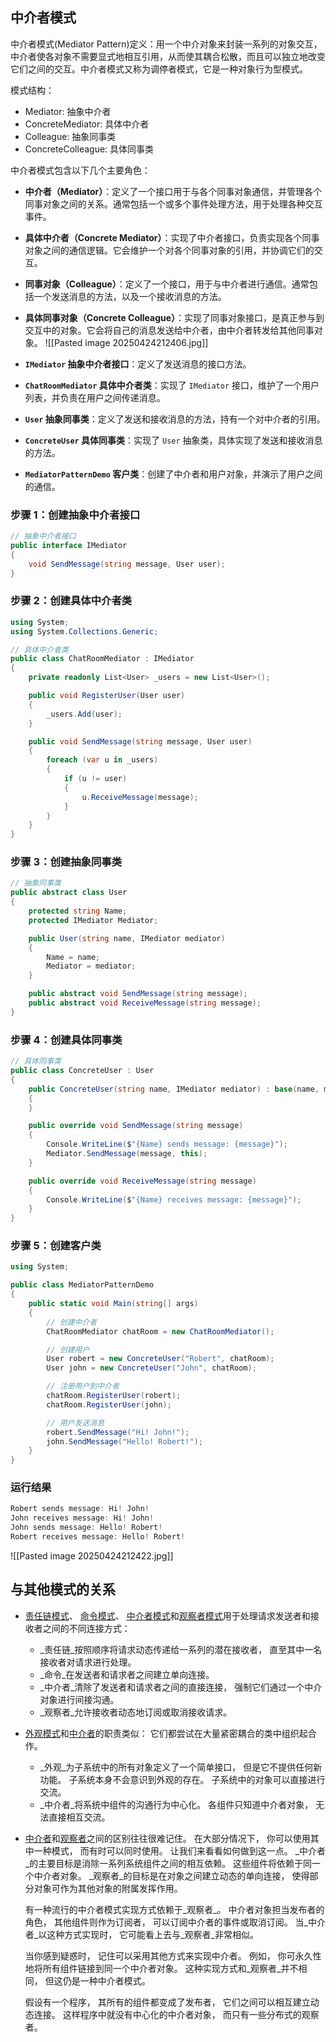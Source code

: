 ## 中介者模式
中介者模式(Mediator Pattern)定义：用一个中介对象来封装一系列的对象交互，中介者使各对象不需要显式地相互引用，从而使其耦合松散，而且可以独立地改变它们之间的交互。中介者模式又称为调停者模式，它是一种对象行为型模式。

模式结构：
- Mediator: 抽象中介者
- ConcreteMediator: 具体中介者
- Colleague: 抽象同事类
- ConcreteColleague: 具体同事类

中介者模式包含以下几个主要角色：
- **中介者（Mediator）**：定义了一个接口用于与各个同事对象通信，并管理各个同事对象之间的关系。通常包括一个或多个事件处理方法，用于处理各种交互事件。
- **具体中介者（Concrete Mediator）**：实现了中介者接口，负责实现各个同事对象之间的通信逻辑。它会维护一个对各个同事对象的引用，并协调它们的交互。
- **同事对象（Colleague）**：定义了一个接口，用于与中介者进行通信。通常包括一个发送消息的方法，以及一个接收消息的方法。
- **具体同事对象（Concrete Colleague）**：实现了同事对象接口，是真正参与到交互中的对象。它会将自己的消息发送给中介者，由中介者转发给其他同事对象。
![[Pasted image 20250424212406.jpg]]

- **`IMediator` 抽象中介者接口**：定义了发送消息的接口方法。
- **`ChatRoomMediator` 具体中介者类**：实现了 `IMediator` 接口，维护了一个用户列表，并负责在用户之间传递消息。
- **`User` 抽象同事类**：定义了发送和接收消息的方法，持有一个对中介者的引用。
- **`ConcreteUser` 具体同事类**：实现了 `User` 抽象类，具体实现了发送和接收消息的方法。
- **`MediatorPatternDemo` 客户类**：创建了中介者和用户对象，并演示了用户之间的通信。
### 步骤 1：创建抽象中介者接口
```csharp
// 抽象中介者接口
public interface IMediator
{
    void SendMessage(string message, User user);
}
```

### 步骤 2：创建具体中介者类
```csharp
using System;
using System.Collections.Generic;

// 具体中介者类
public class ChatRoomMediator : IMediator
{
    private readonly List<User> _users = new List<User>();

    public void RegisterUser(User user)
    {
        _users.Add(user);
    }

    public void SendMessage(string message, User user)
    {
        foreach (var u in _users)
        {
            if (u != user)
            {
                u.ReceiveMessage(message);
            }
        }
    }
}
```

### 步骤 3：创建抽象同事类
```csharp
// 抽象同事类
public abstract class User
{
    protected string Name;
    protected IMediator Mediator;

    public User(string name, IMediator mediator)
    {
        Name = name;
        Mediator = mediator;
    }

    public abstract void SendMessage(string message);
    public abstract void ReceiveMessage(string message);
}
```

### 步骤 4：创建具体同事类
```csharp
// 具体同事类
public class ConcreteUser : User
{
    public ConcreteUser(string name, IMediator mediator) : base(name, mediator)
    {
    }

    public override void SendMessage(string message)
    {
        Console.WriteLine($"{Name} sends message: {message}");
        Mediator.SendMessage(message, this);
    }

    public override void ReceiveMessage(string message)
    {
        Console.WriteLine($"{Name} receives message: {message}");
    }
}
```

### 步骤 5：创建客户类
```csharp
using System;

public class MediatorPatternDemo
{
    public static void Main(string[] args)
    {
        // 创建中介者
        ChatRoomMediator chatRoom = new ChatRoomMediator();

        // 创建用户
        User robert = new ConcreteUser("Robert", chatRoom);
        User john = new ConcreteUser("John", chatRoom);

        // 注册用户到中介者
        chatRoom.RegisterUser(robert);
        chatRoom.RegisterUser(john);

        // 用户发送消息
        robert.SendMessage("Hi! John!");
        john.SendMessage("Hello! Robert!");
    }
}
```

### 运行结果
```cs
Robert sends message: Hi! John!
John receives message: Hi! John!
John sends message: Hello! Robert!
Robert receives message: Hello! Robert!
```


![[Pasted image 20250424212422.jpg]]

## 与其他模式的关系
- [责任链模式](https://refactoringguru.cn/design-patterns/chain-of-responsibility)、 [命令模式](https://refactoringguru.cn/design-patterns/command)、 [中介者模式](https://refactoringguru.cn/design-patterns/mediator)和[观察者模式](https://refactoringguru.cn/design-patterns/observer)用于处理请求发送者和接收者之间的不同连接方式：
    - _责任链_按照顺序将请求动态传递给一系列的潜在接收者， 直至其中一名接收者对请求进行处理。
    - _命令_在发送者和请求者之间建立单向连接。
    - _中介者_清除了发送者和请求者之间的直接连接， 强制它们通过一个中介对象进行间接沟通。
    - _观察者_允许接收者动态地订阅或取消接收请求。
    
- [外观模式](https://refactoringguru.cn/design-patterns/facade)和[中介者](https://refactoringguru.cn/design-patterns/mediator)的职责类似： 它们都尝试在大量紧密耦合的类中组织起合作。
    - _外观_为子系统中的所有对象定义了一个简单接口， 但是它不提供任何新功能。 子系统本身不会意识到外观的存在。 子系统中的对象可以直接进行交流。
    - _中介者_将系统中组件的沟通行为中心化。 各组件只知道中介者对象， 无法直接相互交流。
    
- [中介者](https://refactoringguru.cn/design-patterns/mediator)和[观察者](https://refactoringguru.cn/design-patterns/observer)之间的区别往往很难记住。 在大部分情况下， 你可以使用其中一种模式， 而有时可以同时使用。 让我们来看看如何做到这一点。
    _中介者_的主要目标是消除一系列系统组件之间的相互依赖。 这些组件将依赖于同一个中介者对象。 _观察者_的目标是在对象之间建立动态的单向连接， 使得部分对象可作为其他对象的附属发挥作用。
    
    有一种流行的中介者模式实现方式依赖于_观察者_。 中介者对象担当发布者的角色， 其他组件则作为订阅者， 可以订阅中介者的事件或取消订阅。 当_中介者_以这种方式实现时， 它可能看上去与_观察者_非常相似。
    
    当你感到疑惑时， 记住可以采用其他方式来实现中介者。 例如， 你可永久性地将所有组件链接到同一个中介者对象。 这种实现方式和_观察者_并不相同， 但这仍是一种中介者模式。
    
    假设有一个程序， 其所有的组件都变成了发布者， 它们之间可以相互建立动态连接。 这样程序中就没有中心化的中介者对象， 而只有一些分布式的观察者。